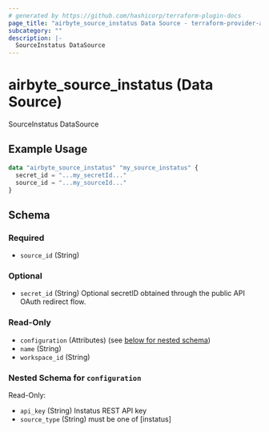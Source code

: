 ```yaml
---
# generated by https://github.com/hashicorp/terraform-plugin-docs
page_title: "airbyte_source_instatus Data Source - terraform-provider-airbyte"
subcategory: ""
description: |-
  SourceInstatus DataSource
---
```


# airbyte_source_instatus (Data Source)

SourceInstatus DataSource

## Example Usage

```terraform
data "airbyte_source_instatus" "my_source_instatus" {
  secret_id = "...my_secretId..."
  source_id = "...my_sourceId..."
}
```

<!-- schema generated by tfplugindocs -->
## Schema

### Required

- `source_id` (String)

### Optional

- `secret_id` (String) Optional secretID obtained through the public API OAuth redirect flow.

### Read-Only

- `configuration` (Attributes) (see [below for nested schema](#nestedatt--configuration))
- `name` (String)
- `workspace_id` (String)

<a id="nestedatt--configuration"></a>
### Nested Schema for `configuration`

Read-Only:

- `api_key` (String) Instatus REST API key
- `source_type` (String) must be one of [instatus]


